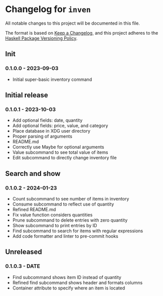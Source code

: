 # Changelog for `inven`

All notable changes to this project will be documented in this file.

The format is based on [Keep a Changelog](https://keepachangelog.com/en/1.0.0/),
and this project adheres to the
[Haskell Package Versioning Policy](https://pvp.haskell.org/).

## Init

### 0.1.0.0 - 2023-09-03

- Initial super-basic inventory command

## Initial release

### 0.1.0.1 - 2023-10-03

- Add optional fields: date, quantity
- Add optional fields: price, value, and category
- Place database in XDG user directory
- Proper parsing of arguments
- README.md
- Correctly use Maybe for optional arguments
- Value subcommand to see total value of items
- Edit subcommand to directly change inventory file

## Search and show

### 0.1.0.2 - 2024-01-23

- Count subcommand to see number of items in inventory
- Consume subcommand to reflect use of quantity
- Refined README.md
- Fix value function considers quantities
- Prune subcommand to delete entries with zero quantity
- Show subcommand to print entries by ID
- Find subcommand to search for items with regular expressions
- Add code formatter and linter to pre-commit hooks

## Unreleased

### 0.1.0.3 - DATE

- Find subcommand shows item ID instead of quantity
- Refined find subcommand shows header and formats columns
- Container attribute to specify where an item is located
